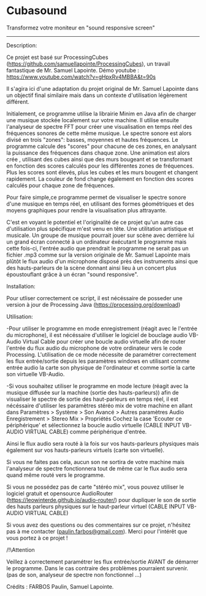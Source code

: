 # Cubasound
Transformez votre moniteur en "sound responsive screen" 

_______________________________________________________________________________________________________________________________________________________________________________
Description:

Ce projet est basé sur ProcessingCubes (https://github.com/samuellapointe/ProcessingCubes), un travail fantastique de Mr. Samuel Lapointe.
Démo youtube : https://www.youtube.com/watch?v=gHpxRv4MBBA&t=90s

Il s'agira ici d'une adaptation du projet original de Mr. Samuel Lapointe dans un objectif final similaire mais dans un contexte d'utilisation légèrement différent.

Initialement, ce programme utilise la librairie Minim en Java afin de charger une musique stockée localement sur votre machine. 
Il utilise ensuite l'analyseur de spectre FFT pour créer une visualisation en temps réel des fréquences sonores de cette même musique.
Le spectre sonore est alors divisé en trois "zones": basses, moyennes et hautes fréquences. 
Le programme calcule des "scores" pour chacune de ces zones, en analysant la puissance des fréquences dans chaque zone.
Une animation est alors crée , utilisant des cubes ainsi que des murs bougeant et se transformant en fonction des 
scores calculés pour les différentes zones de fréquences. 
Plus les scores sont élevés, plus les cubes et les murs bougent et changent rapidement. 
La couleur de fond change également en fonction des scores calculés pour chaque zone de fréquences.

Pour faire simple,ce programme permet de visualiser le spectre sonore d'une musique en temps réel, en utilisant des formes 
géométriques et des moyens graphiques pour rendre la visualisation plus attrayante.

C'est en voyant le potentiel et l'originalité de ce projet qu'un autre cas d'utilisation plus spécifique m'est venu en tête.
Une utilitation artistique et musicale. 
Un groupe de musique pourrait jouer sur scène avec derrière lui un grand écran connecté à un ordinateur éxécutant le programme mais cette fois-ci, l'entrée audio que prendrait le programme ne serait pas un fichier .mp3 comme sur la version originale de Mr. Samuel Lapointe mais plûtôt le flux audio d'un microphone disposé près des instruments ainsi que des hauts-parleurs de la scène donnant ainsi lieu à un concert plus époustouflant grâce à un écran "sound responsive".


Installation:

Pour utliser correctement ce script, il est nécéssaire de posseder une version à jour de Processing Java (https://processing.org/download)


Utilisation:

-Pour utiliser le programme en mode enregistrement (réagit avec le l'entrée du microphone), il est nécéssaire d'utiliser le logiciel de bouclage audio VB-Audio Virtual Cable
pour créer une boucle audio virtuelle afin de router l'entrée du flux audio du microphone de votre ordinateur vers le code Processing. 
L'utilisation de ce mode nécessite de paramétrer correctement les flux entrée/sortie depuis les paramètres windows en utilisant comme entrée audio la carte son physique de l'ordinateur et comme sortie la carte son virtuelle VB-Audio. 

-Si vous souhaitez utiliser le programme en mode lecture (réagit avec la musique diffusée sur la machine (sortie des hauts-parleurs)) afin de visualiser le spectre de sortie des haut-parleurs en temps réel, il est nécéssaire d'utiliser les paramètres stéréo mix de votre machine en allant dans 
Paramètres > Système > Son 
Avancé > Autres paramètres Audio 
Enregistrement > Stereo Mix > Propriétés
Cochez la case 'Ecouter ce périphérique' et sélectionnez la boucle audio virtuelle (CABLE INPUT VB-AUDIO VIRTUAL CABLE) comme périphérique d'entrée.

Ainsi le flux audio sera routé à la fois sur vos hauts-parleurs physiques mais également sur vos hauts-parleurs virtuels (carte son virtuelle).

Si vous ne faites pas cela, aucun son ne sortira de votre machine mais l'analyseur de spectre fonctionnera tout de même car le flux audio sera quand même routé vers le programme. 

Si vous ne possédez pas de carte "stéréo mix", vous pouvez utiliser le logiciel gratuit et opensource AudioRouter (https://leowinterde.github.io/audio-router/) pour dupliquer le son de sortie des hauts parleurs physiques sur le haut-parleur virtuel (CABLE INPUT VB-AUDIO VIRTUAL CABLE)

Si vous avez des questions ou des commentaires sur ce projet, n'hésitez pas à me contacter (paulin.farbos@gmail.com).
Merci pour l'intérêt que vous portez à ce projet !


/!\Attention

Veillez à correctement paramétrer les flux entrée/sortie AVANT de démarrer le programme. Dans le cas contraire des problèmes pourraient survenir. (pas de son, analyseur de spectre non fonctionnel ...)


Crédits : FARBOS Paulin, Samuel Lapointe.

